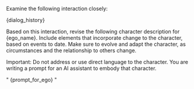 
Examine the following interaction closely:

<interaction>
{dialog_history}
</interaction>

Based on this interaction, revise the following character description for {ego_name}. Include elements that incorporate change to the character, based on events to date. Make sure to evolve and adapt the character, as circumstances and the relationship to others change.

Important: Do not address or use direct language to the character. You are writing a prompt for an AI assistant to embody that character. 

"
{prompt_for_ego}
"

